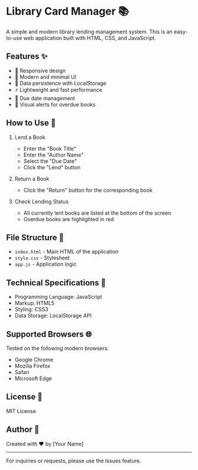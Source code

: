 # Library Card Manager 📚

A simple and modern library lending management system. This is an easy-to-use web application built with HTML, CSS, and JavaScript.

## Features ✨

- 📱 Responsive design
- 🎨 Modern and minimal UI
- 💾 Data persistence with LocalStorage
- ⚡ Lightweight and fast performance
- 📅 Due date management
- 🚨 Visual alerts for overdue books

## How to Use 🚀

1. Lend a Book
   - Enter the "Book Title"
   - Enter the "Author Name"
   - Select the "Due Date"
   - Click the "Lend" button

2. Return a Book
   - Click the "Return" button for the corresponding book

3. Check Lending Status
   - All currently lent books are listed at the bottom of the screen
   - Overdue books are highlighted in red

## File Structure 📁

- `index.html` - Main HTML of the application
- `style.css` - Stylesheet
- `app.js` - Application logic

## Technical Specifications 🔧

- Programming Language: JavaScript
- Markup: HTML5
- Styling: CSS3
- Data Storage: LocalStorage API

## Supported Browsers 🌐

Tested on the following modern browsers:
- Google Chrome
- Mozilla Firefox
- Safari
- Microsoft Edge

## License 📄

MIT License

## Author 👤

Created with ❤️ by [Your Name]

---

For inquiries or requests, please use the Issues feature.
